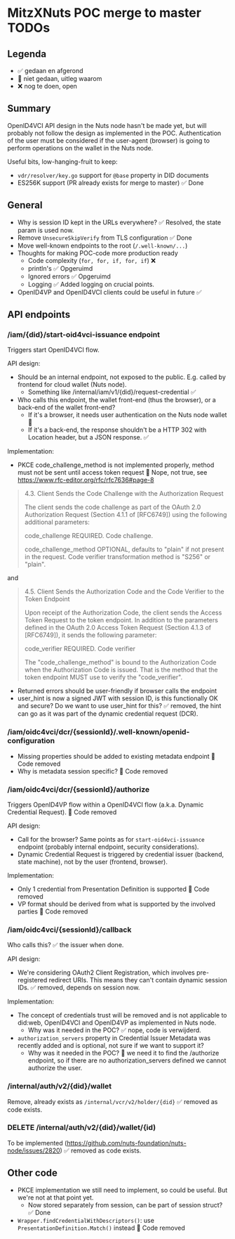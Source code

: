 # MitzXNuts POC merge to master TODOs

## Legenda
 * ✅ gedaan en afgerond
 * 🧦 niet gedaan, uitleg waarom
 * ❌ nog te doen, open

## Summary

OpenID4VCI API design in the Nuts node hasn't be made yet, but will probably not follow the design as implemented in the POC.
Authentication of the user must be considered if the user-agent (browser) is going to perform operations on the wallet in the Nuts node.

Useful bits, low-hanging-fruit to keep:
- `vdr/resolver/key.go` support for `@base` property in DID documents 
- ES256K support (PR already exists for merge to master) ✅ Done

## General
- Why is session ID kept in the URLs everywhere?  ✅ Resolved, the state param is used now.
- Remove `UnsecureSkipVerify` from TLS configuration  ✅ Done
- Move well-known endpoints to the root (`/.well-known/...`)
- Thoughts for making POC-code more production ready
  - Code complexity (`for, for, if, for, if`) ❌ 
  - println's  ✅ Opgeruimd
  - Ignored errors  ✅ Opgeruimd
  - Logging ✅ Added logging on crucial points.
- OpenID4VP and OpenID4VCI clients could be useful in future  ✅

## API endpoints

### /iam/{did}/start-oid4vci-issuance endpoint
Triggers start OpenID4VCI flow.

API design:
- Should be an internal endpoint, not exposed to the public. E.g. called by frontend for cloud wallet (Nuts node).
  - Something like /internal/iam/v1/{did}/request-credential  ✅
- Who calls this endpoint, the wallet front-end (thus the browser), or a back-end of the wallet front-end?
  - If it's a browser, it needs user authentication on the Nuts node wallet 🚦
  - If it's a back-end, the response shouldn't be a HTTP 302 with Location header, but a JSON response.  ✅

Implementation:
- PKCE code_challenge_method is not implemented properly, method must not be sent until access token request 🧦 Nope, not true, see https://www.rfc-editor.org/rfc/rfc7636#page-8

> 4.3.  Client Sends the Code Challenge with the Authorization Request
> 
>    The client sends the code challenge as part of the OAuth 2.0
>    Authorization Request (Section 4.1.1 of [RFC6749]) using the
>    following additional parameters:
> 
>    code_challenge
>       REQUIRED.  Code challenge.
> 
>    code_challenge_method
>       OPTIONAL, defaults to "plain" if not present in the request.  Code
>       verifier transformation method is "S256" or "plain".

and

> 4.5.  Client Sends the Authorization Code and the Code Verifier to the
>       Token Endpoint
> 
>    Upon receipt of the Authorization Code, the client sends the Access
>    Token Request to the token endpoint.  In addition to the parameters
>    defined in the OAuth 2.0 Access Token Request (Section 4.1.3 of
>    [RFC6749]), it sends the following parameter:
> 
>    code_verifier
>       REQUIRED.  Code verifier
> 
>    The "code_challenge_method" is bound to the Authorization Code when
>    the Authorization Code is issued.  That is the method that the token
>    endpoint MUST use to verify the "code_verifier".

 
- Returned errors should be user-friendly if browser calls the endpoint
- user_hint is now a signed JWT with session ID, is this functionally OK and secure? Do we want to use user_hint for this? ✅ removed, the hint can go as it was part of the dynamic credential request (DCR).

### /iam/oidc4vci/dcr/{sessionId}/.well-known/openid-configuration

- Missing properties should be added to existing metadata endpoint 🧦 Code removed
- Why is metadata session specific? 🧦 Code removed

### /iam/oidc4vci/dcr/{sessionId}/authorize
Triggers OpenID4VP flow within a OpenID4VCI flow (a.k.a. Dynamic Credential Request). 🧦 Code removed

API design:
- Call for the browser? Same points as for `start-oid4vci-issuance` endpoint (probably internal endpoint, security considerations).
- Dynamic Credential Request is triggered by credential issuer (backend, state machine), not by the user (frontend, browser).

Implementation:
- Only 1 credential from Presentation Definition is supported 🧦 Code removed
- VP format should be derived from what is supported by the involved parties 🧦 Code removed

### /iam/oidc4vci/{sessionId}/callback
Who calls this? ✅ the issuer when done.

API design:
- We're considering OAuth2 Client Registration, which involves pre-registered redirect URIs. This means they can't contain dynamic session IDs. ✅ removed, depends on session now.

Implementation:
- The concept of credentials trust will be removed and is not applicable to did:web, OpenID4VCI and OpenID4VP as implemented in Nuts node.
  - Why was it needed in the POC? ✅ nope, code is verwijderd.
- `authorization_servers` property in Credential Issuer Metadata was recently added and is optional, not sure if we want to support it?
  - Why was it needed in the POC? 🧦 we need it to find the /authorize endpoint, so if there are no authorization_servers defined we cannot authorize the user.


### /internal/auth/v2/{did}/wallet

Remove, already exists as `/internal/vcr/v2/holder/{did}` ✅ removed as code exists.

### DELETE /internal/auth/v2/{did}/wallet/{id)

To be implemented (https://github.com/nuts-foundation/nuts-node/issues/2820) ✅ removed as code exists.

## Other code

- PKCE implementation we still need to implement, so could be useful. But we're not at that point yet.
  - Now stored separately from session, can be part of session struct?  ✅ Done
- `Wrapper.findCredentialWithDescriptors()`: use `PresentationDefinition.Match()` instead 🧦 Code removed
